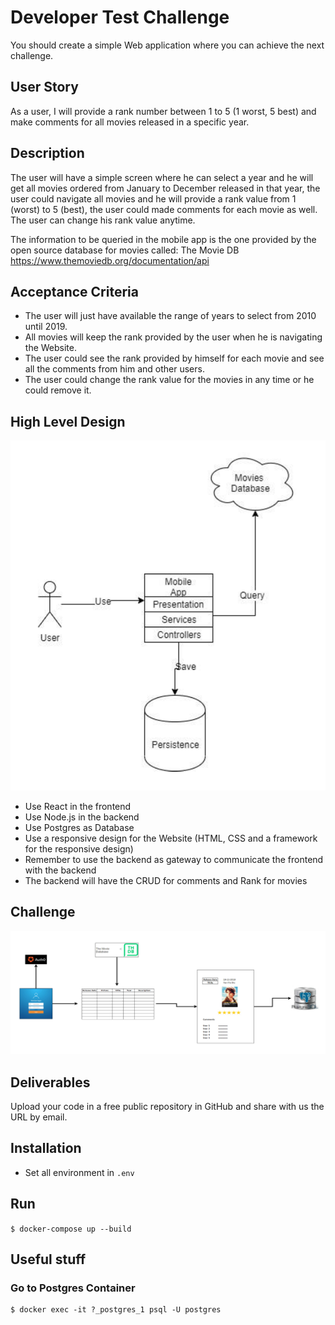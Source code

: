 # Developer Test Challenge

You should create a simple Web application where you can achieve the next challenge.

## User Story
As a user, I will provide a rank number between 1 to 5 (1 worst, 5 best) and make comments for all movies released in a specific year.

## Description
The user will have a simple screen where he can select a year and he will get all movies ordered from January to December released in that year, the user could navigate all movies and he will provide a rank value from 1 (worst) to 5 (best), the user could made comments for each movie as well. The user can change his rank value anytime. 

The information to be queried in the mobile app is the one provided by the open source database for movies called: The Movie DB https://www.themoviedb.org/documentation/api

## Acceptance Criteria
* The user will just have available the range of years to select from 2010 until 2019.
* All movies will keep the rank provided by the user when he is navigating the Website.
* The user could see the rank provided by himself for each movie and see all the comments from him and other users.
* The user could change the rank value for the movies in any time or he could remove it.

## High Level Design

![High level design schema](https://raw.githubusercontent.com/petervavro/Developer-Test-Challenge/master/images/developer-test-challenge_High-Level-Design.png)

* Use React in the frontend
* Use Node.js in the backend
* Use Postgres as Database
* Use a responsive design for the Website (HTML, CSS and a framework for the responsive design)
* Remember to use the backend as gateway to communicate the frontend with the backend
* The backend will have the CRUD for comments and Rank for movies

## Challenge

![Application Schema](https://raw.githubusercontent.com/petervavro/Developer-Test-Challenge/master/images/developer-test-challenge_App-Design.png)

## Deliverables
Upload your code in a free public repository in GitHub and share with us the URL by email.

## Installation

* Set all environment in `.env`

## Run

`$ docker-compose up --build`

## Useful stuff

### Go to Postgres Container
```
$ docker exec -it ?_postgres_1 psql -U postgres
```